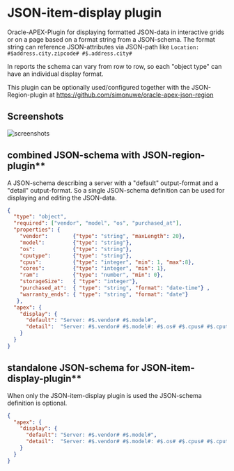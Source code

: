 # JSON-item-display plugin

Oracle-APEX-Plugin for displaying formatted JSON-data in interactive grids or on a page based on a format string from a JSON-schema.
The format string can reference JSON-attributes via JSON-path like
 ```Location: #$address.city.zipcode# #$.address.city#```

In reports the schema can vary from row to row, so each "object type" can have an individual display format.

This plugin can be optionally used/configured together with the JSON-Region-plugin at https://github.com/simonuwe/oracle-apex-json-region

## Screenshots
![screenshots](docu/demo.png)


## combined JSON-schema with JSON-region-plugin**

A JSON-schema describing a server with a "default" output-format and a "detail" output-format. So a single JSON-schema definition can be used for displaying and editing the JSON-data.

```json
{
  "type": "object",
  "required": ["vendor", "model", "os", "purchased_at"],
  "properties": {
    "vendor":        {"type": "string", "maxLength": 20},
    "model":         {"type": "string"},
    "os":            {"type": "string"},
    "cputype":       {"type": "string"},
    "cpus":          {"type": "integer", "min": 1, "max":8},
    "cores":         {"type": "integer", "min": 1},
    "ram":           {"type": "number", "min": 0},
    "storageSize":   { "type": "integer"},
    "purchased_at":  { "type": "string", "format": "date-time"} ,
    "warranty_ends": { "type": "string", "format": "date"} 
   },
  "apex": {
    "display": {
      "default": "Server: #$.vendor# #$.model#",
      "detail":  "Server: #$.vendor# #$.model#: #$.os# #$.cpus# #$.cputype#"
    }
  }
}
```

## standalone JSON-schema for JSON-item-display-plugin**

When only the JSON-item-display plugin is used the JSON-schema definition  is optional.

```json
{
  "apex": {
    "display": {
      "default": "Server: #$.vendor# #$.model#",
      "detail":  "Server: #$.vendor# #$.model#: #$.os# #$.cpus# #$.cputype#"
    }
  }
}
```

